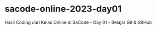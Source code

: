 # sacode-online-2023-day01
Hasil Coding dari Kelas Online di SaCode - Day 01 - Belajar Git &amp; GitHub
